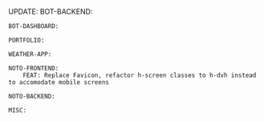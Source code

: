 UPDATE:
    BOT-BACKEND: 

    BOT-DASHBOARD:

    PORTFOLIO:
      
    WEATHER-APP:

    NOTO-FRONTEND:
        FEAT: Replace Favicon, refactor h-screen classes to h-dvh instead to accomodate mobile screens

    NOTO-BACKEND:

    MISC:
      
